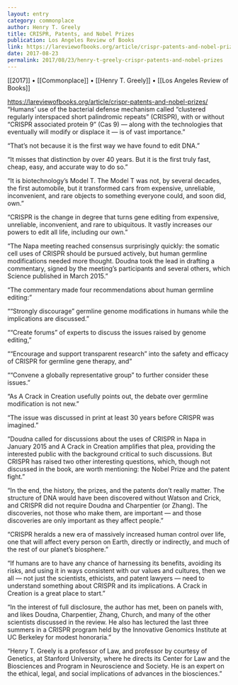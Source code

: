 ```yaml
---
layout: entry
category: commonplace
author: Henry T. Greely
title: CRISPR, Patents, and Nobel Prizes
publication: Los Angeles Review of Books
link: https://lareviewofbooks.org/article/crispr-patents-and-nobel-prizes/
date: 2017-08-23
permalink: 2017/08/23/henry-t-greely-crispr-patents-and-nobel-prizes
---
```


[[2017]] • [[Commonplace]] • [[Henry T. Greely]] • [[Los Angeles Review of Books]]

https://lareviewofbooks.org/article/crispr-patents-and-nobel-prizes/
 
“Humans’ use of the bacterial defense mechanism called “clustered regularly interspaced short palindromic repeats” (CRISPR), with or without “CRISPR associated protein 9” (Cas 9) — along with the technologies that eventually will modify or displace it ­— is of vast importance.”

“That’s not because it is the first way we have found to edit DNA.”

“It misses that distinction by over 40 years. But it is the first truly fast, cheap, easy, and accurate way to do so.”

“It is biotechnology’s Model T. The Model T was not, by several decades, the first automobile, but it transformed cars from expensive, unreliable, inconvenient, and rare objects to something everyone could, and soon did, own.”

“CRISPR is the change in degree that turns gene editing from expensive, unreliable, inconvenient, and rare to ubiquitous. It vastly increases our powers to edit all life, including our own.”

“The Napa meeting reached consensus surprisingly quickly: the somatic cell uses of CRISPR should be pursued actively, but human germline modifications needed more thought. Doudna took the lead in drafting a commentary, signed by the meeting’s participants and several others, which Science published in March 2015.”

“The commentary made four recommendations about human germline editing:”

““Strongly discourage” germline genome modifications in humans while the implications are discussed.”

““Create forums” of experts to discuss the issues raised by genome editing,”

““Encourage and support transparent research” into the safety and efficacy of CRISPR for germline gene therapy, and”

““Convene a globally representative group” to further consider these issues.”

“As A Crack in Creation usefully points out, the debate over germline modification is not new.”

“The issue was discussed in print at least 30 years before CRISPR was imagined.”

“Doudna called for discussions about the uses of CRISPR in Napa in January 2015 and A Crack in Creation amplifies that plea, providing the interested public with the background critical to such discussions. But CRISPR has raised two other interesting questions, which, though not discussed in the book, are worth mentioning: the Nobel Prize and the patent fight.”

“In the end, the history, the prizes, and the patents don’t really matter. The structure of DNA would have been discovered without Watson and Crick, and CRISPR did not require Doudna and Charpentier (or Zhang). The discoveries, not those who make them, are important — and those discoveries are only important as they affect people.”

“CRISPR heralds a new era of massively increased human control over life, one that will affect every person on Earth, directly or indirectly, and much of the rest of our planet’s biosphere.”

“If humans are to have any chance of harnessing its benefits, avoiding its risks, and using it in ways consistent with our values and cultures, then we all — not just the scientists, ethicists, and patent lawyers — need to understand something about CRISPR and its implications. A Crack in Creation is a great place to start.”

“In the interest of full disclosure, the author has met, been on panels with, and likes Doudna, Charpentier, Zhang, Church, and many of the other scientists discussed in the review. He also has lectured the last three summers in a CRISPR program held by the Innovative Genomics Institute at UC Berkeley for modest honoraria.”

“Henry T. Greely is a professor of Law, and professor by courtesy of Genetics, at Stanford University, where he directs its Center for Law and the Biosciences and Program in Neuroscience and Society. He is an expert on the ethical, legal, and social implications of advances in the biosciences.”

